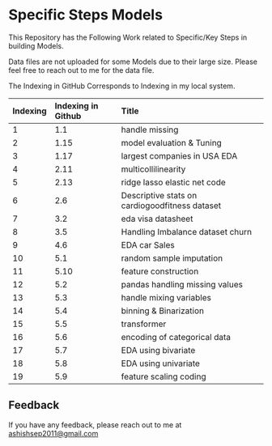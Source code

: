 
# Specific Steps Models

This Repository has the Following Work related to Specific/Key Steps in building Models.

Data files are not uploaded for some Models due to their large size. Please feel free to reach out to me for the data file.

The Indexing in GitHub Corresponds to Indexing in my local system.











| Indexing| Indexing in Github     | Title                |
| :-------- | :------- | :------------------------- |
| 1 | 1.1 |handle missing
| 2 | 1.15 | model evaluation & Tuning
 | 3 | 1.17 |largest companies in USA EDA |
| 4 | 2.11 | multicollilinearity |
| 5 | 2.13 | ridge lasso elastic net code |
|6 | 2.6 | Descriptive stats on cardiogoodfitness dataset |
| 7 | 3.2 | eda visa datasheet |
| 8 | 3.5 | Handling Imbalance dataset churn |
| 9 | 4.6 | EDA car Sales |
| 10 | 5.1 | random sample imputation |
| 11 | 5.10 | feature construction |
| 12 | 5.2 | pandas handling missing values |
| 13 | 5.3 |handle mixing variables |
| 14 | 5.4 | binning & Binarization |
| 15 | 5.5 | transformer |
| 16 | 5.6 | encoding of categorical data |
| 17 | 5.7 | EDA using bivariate |
| 18 | 5.8 | EDA using univariate |
| 19 | 5.9 | feature scaling coding |









## Feedback

If you have any feedback, please reach out to me at ashishsep2011@gmail.com

